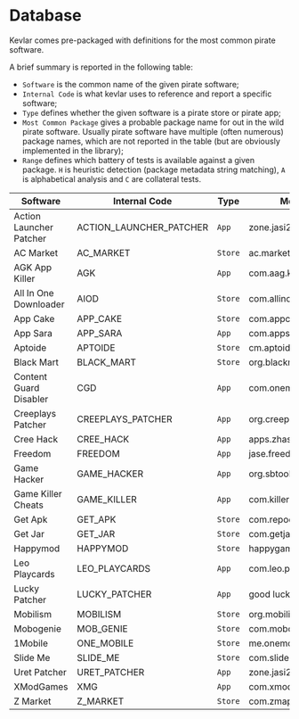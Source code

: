 # Database
Kevlar comes pre-packaged with definitions for the most common pirate software.

A brief summary is reported in the following table:

- `Software` is the common name of the given pirate software;
- `Internal Code` is what kevlar uses to reference and report a specific software;
- `Type` defines whether the given software is a pirate store or pirate app;
- `Most Common Package` gives a probable package name for out in the wild pirate software. Usually pirate software have multiple (often numerous) package names, which are not reported in the table (but are obviously implemented in the library);
- `Range` defines which battery of tests is available against a given package. `H` is heuristic detection (package metadata string matching), `A` is alphabetical analysis and `C` are collateral tests.

| Software                	 | Internal Code             | Type    	 | Most Common Package                 	 | Range        	 |
|---------------------------|---------------------------|-----------|---------------------------------------|----------------|
| Action Launcher Patcher 	 | ACTION_LAUNCHER_PATCHER 	 | `App`   	 | zone.jasi2169.uretpatcher           	 | `H`          	 |
| AC Market               	 | AC_MARKET               	 | `Store` 	 | ac.market.store                     	 | `H`          	 |
| AGK App Killer          	 | AGK                     	 | `App`   	 | com.aag.killer                      	 | `H`          	 |
| All In One Downloader   	 | AIOD                    	 | `Store` 	 | com.allinone.free                   	 | `H`          	 |
| App Cake                	 | APP_CAKE                	 | `Store` 	 | com.appcake                         	 | `H`          	 |
| App Sara                	 | APP_SARA                	 | `App`   	 | com.appsara.app                     	 | `H`          	 |
| Aptoide                 	 | APTOIDE                 	 | `Store` 	 | cm.aptoide.pt                       	 | `H`          	 |
| Black Mart              	 | BLACK_MART              	 | `Store` 	 | org.blackmart.market                	 | `H`          	 |
| Content Guard Disabler  	 | CGD                     	 | `App`   	 | com.oneminusone.disablecontentguard 	 | `H`          	 |
| Creeplays Patcher       	 | CREEPLAYS_PATCHER       	 | `App`   	 | org.creeplays.hack                  	 | `H`          	 |
| Cree Hack               	 | CREE_HACK               	 | `App`   	 | apps.zhasik007.hack                 	 | `H`          	 |
| Freedom                 	 | FREEDOM                 	 | `App`   	 | jase.freedom                        	 | `H`          	 |
| Game Hacker             	 | GAME_HACKER             	 | `App`   	 | org.sbtools.gamehack                	 | `H`          	 |
| Game Killer Cheats      	 | GAME_KILLER             	 | `App`   	 | com.killerapp.gamekiller            	 | `H`          	 |
| Get Apk                 	 | GET_APK                 	 | `Store` 	 | com.repodroid.app                   	 | `H`          	 |
| Get Jar                 	 | GET_JAR                 	 | `Store` 	 | com.getjar.reward                   	 | `H`          	 |
| Happymod                	 | HAPPYMOD                	 | `Store` 	 | happygames.io                       	 | `H`          	 |
| Leo Playcards           	 | LEO_PLAYCARDS           	 | `App`   	 | com.leo.playcard                    	 | `H`          	 |
| Lucky Patcher           	 | LUCKY_PATCHER           	 | `App`   	 | good luck                           	 | `H`, `A`,`C` 	 |
| Mobilism                	 | MOBILISM                	 | `Store` 	 | org.mobilism.android                	 | `H`          	 |
| Mobogenie               	 | MOB_GENIE               	 | `Store` 	 | com.mobogenie                       	 | `H`          	 |
| 1Mobile                 	 | ONE_MOBILE              	 | `Store` 	 | me.onemobile.android                	 | `H`          	 |
| Slide Me                	 | SLIDE_ME                	 | `Store` 	 | com.slideme.sam.manager             	 | `H`          	 |
| Uret Patcher            	 | URET_PATCHER            	 | `App`   	 | zone.jasi2169.uretpatcher           	 | `H`          	 |
| XModGames               	 | XMG                     	 | `App`   	 | com.xmodgame                        	 | `H`          	 |
| Z Market                	 | Z_MARKET                	 | `Store` 	 | com.zmapp                           	 | `H`          	 |
